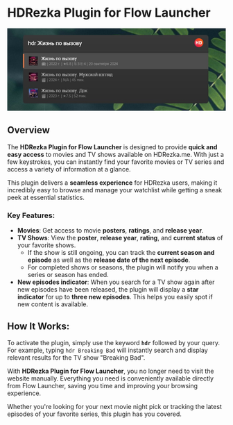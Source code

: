 # HDRezka Plugin for Flow Launcher

![Introduction image](images/1.jpg)

## Overview
The **HDRezka Plugin for Flow Launcher** is designed to provide **quick and easy access** to movies and TV shows available on HDRezka.me. With just a few keystrokes, you can instantly find your favorite movies or TV series and access a variety of information at a glance.

This plugin delivers a **seamless experience** for HDRezka users, making it incredibly easy to browse and manage your watchlist while getting a sneak peek at essential statistics.

### Key Features:
- **Movies**: Get access to movie **posters**, **ratings**, and **release year**.
- **TV Shows**: View the **poster**, **release year**, **rating**, and **current status** of your favorite shows.
  - If the show is still ongoing, you can track the **current season and episode** as well as the **release date of the next episode**.
  - For completed shows or seasons, the plugin will notify you when a series or season has ended.
- **New episodes indicator**: When you search for a TV show again after new episodes have been released, the plugin will display a **star indicator** for up to **three new episodes**. This helps you easily spot if new content is available.

## How It Works:
To activate the plugin, simply use the keyword **`hdr`** followed by your query. For example, typing `hdr Breaking Bad` will instantly search and display relevant results for the TV show "Breaking Bad".

With **HDRezka Plugin for Flow Launcher**, you no longer need to visit the website manually. Everything you need is conveniently available directly from Flow Launcher, saving you time and improving your browsing experience.

Whether you're looking for your next movie night pick or tracking the latest episodes of your favorite series, this plugin has you covered.
